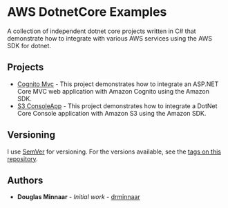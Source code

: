 # AWS DotnetCore Examples

A collection of independent dotnet core projects written in C# that demonstrate how to integrate with various AWS services using the AWS SDK for dotnet.

## Projects

* [Cognito Mvc] - This project demonstrates how to integrate an ASP.NET Core MVC web application with Amazon Cognito using the Amazon SDK.
* [S3 ConsoleApp] - This project demonstrates how to integrate a DotNet Core Console application with Amazon S3 using the Amazon SDK.

## Versioning

I use [SemVer](http://semver.org/) for versioning. For the versions available, see the [tags on this repository](https://github.com/drminnaar/aws-dotnetcore-examples/tags).

## Authors

* **Douglas Minnaar** - *Initial work* - [drminnaar](https://github.com/drminnaar)

[Cognito Mvc]: https://github.com/drminnaar/aws-dotnetcore-examples/tree/master/
[S3 ConsoleApp]: https://github.com/drminnaar/aws-dotnetcore-examples/tree/master/s3-console